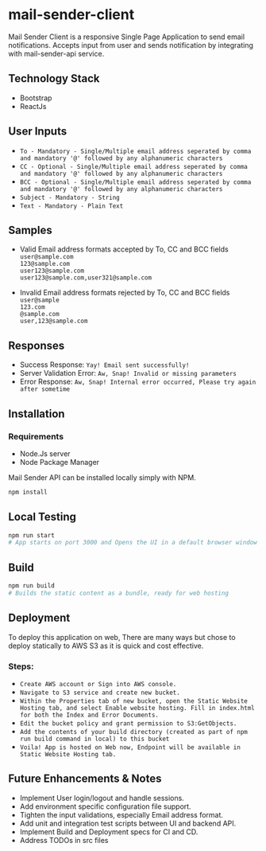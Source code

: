 # mail-sender-client

Mail Sender Client is a responsive Single Page Application to send email notifications. 
Accepts input from user and sends notification by integrating with mail-sender-api service.

## Technology Stack
* Bootstrap
* ReactJs

## User Inputs
* `To - Mandatory - Single/Multiple email address seperated by comma and mandatory '@' followed by any alphanumeric characters`
* `CC - Optional - Single/Multiple email address seperated by comma and mandatory '@' followed by any alphanumeric characters`
* `BCC - Optional - Single/Multiple email address seperated by comma and mandatory '@' followed by any alphanumeric characters`
* `Subject - Mandatory - String`
* `Text - Mandatory - Plain Text`

## Samples
* Valid Email address formats accepted by To, CC and BCC fields<br />
`user@sample.com`<br />
`123@sample.com`<br />
`user123@sample.com`<br />
`user123@sample.com,user321@sample.com`<br />

* Invalid Email address formats rejected by To, CC and BCC fields<br />
`user@sample`<br />
`123.com`<br />
`@sample.com`<br />
`user,123@sample.com`<br />

## Responses
* Success Response: `Yay! Email sent successfully!`
* Server Validation Error: `Aw, Snap! Invalid or missing parameters`
* Error Response: `Aw, Snap! Internal error occurred, Please try again after sometime`

## Installation
### Requirements
* Node.Js server
* Node Package Manager

Mail Sender API can be installed locally simply with NPM.
```bash
npm install
```

## Local Testing
```bash
npm run start
# App starts on port 3000 and Opens the UI in a default browser window for local testing
```

## Build
```bash
npm run build
# Builds the static content as a bundle, ready for web hosting
```

## Deployment
To deploy this application on web, There are many ways but chose to deploy statically to AWS S3 as it is quick and cost effective.

### Steps:
* `Create AWS account or Sign into AWS console.`
* `Navigate to S3 service and create new bucket.`
* `Within the Properties tab of new bucket, open the Static Website Hosting tab, and select Enable website hosting. Fill in index.html for both the Index and Error Documents.`
* `Edit the bucket policy and grant permission to S3:GetObjects.`
* `Add the contents of your build directory (created as part of npm run build command in local) to this bucket`
* `Voila! App is hosted on Web now, Endpoint will be available in Static Website Hosting tab.`

## Future Enhancements & Notes
* Implement User login/logout and handle sessions.
* Add environment specific configuration file support.
* Tighten the input validations, especially Email address format.
* Add unit and integration test scripts between UI and backend API.
* Implement Build and Deployment specs for CI and CD.
* Address TODOs in src files
